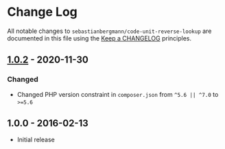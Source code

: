 # Change Log

All notable changes to `sebastianbergmann/code-unit-reverse-lookup` are documented in this file using the [Keep a CHANGELOG](http://keepachangelog.com/) principles.

## [1.0.2] - 2020-11-30

### Changed

- Changed PHP version constraint in `composer.json` from `^5.6 || ^7.0` to `>=5.6`

## 1.0.0 - 2016-02-13

- Initial release

[1.0.2]: https://github.com/sebastianbergmann/code-unit-reverse-lookup/compare/1.0.1...1.0.2
